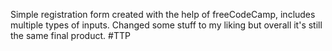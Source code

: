Simple registration form created with the help of freeCodeCamp, includes multiple types of inputs. Changed some stuff to my liking but overall it's still the same final product.
#TTP
